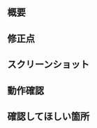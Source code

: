 ## 概要

<!-- (今回のPRで何を実装したのか簡潔に書く) -->

## 修正点

<!-- (具体的にどういった実装をしたのか書く) -->

## スクリーンショット

<!-- (今回実装した箇所に関わる画像や動画を貼る) -->

## 動作確認

<!-- (今回の実装が正しいかを確認するために行った動作方法を書く) -->

## 確認してほしい箇所

<!-- (今回のPRで重点的に見てほしい箇所を書く) -->
